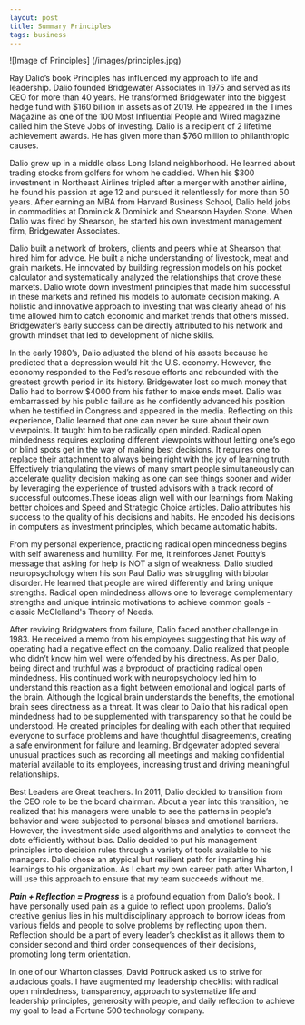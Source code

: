 ```yaml
---
layout: post
title: Summary Principles
tags: business
---
```


![Image of Principles] (/images/principles.jpg)

Ray Dalio’s book Principles has influenced my approach to life and leadership. Dalio founded Bridgewater Associates in 1975 and served as its CEO for more than 40 years. He transformed Bridgewater into the biggest hedge fund with $160 billion in assets as of 2019. He appeared in the Times Magazine as one of the 100 Most Influential People and Wired magazine called him the Steve Jobs of investing. Dalio is a recipient of 2 lifetime achievement awards. He has given more than $760 million to philanthropic causes.

Dalio grew up in a middle class Long Island neighborhood. He learned about trading stocks from golfers for whom he caddied. When his $300 investment in Northeast Airlines tripled after a merger with another airline, he found his passion at age 12 and pursued it relentlessly for more than 50 years. After earning an MBA from Harvard Business School, Dalio held jobs in commodities at Dominick & Dominick and Shearson Hayden Stone. When Dalio was fired by Shearson, he started his own investment management firm, Bridgewater Associates.

Dalio built a network of brokers, clients and peers while at Shearson that hired him for advice. He built a niche understanding of livestock, meat and grain markets. He innovated by building regression models on his pocket calculator and systematically analyzed the relationships that drove these markets. Dalio wrote down investment principles that made him successful in these markets and refined his models to automate decision making. A holistic and innovative approach to investing that was clearly ahead of his time allowed him to catch economic and market trends that others missed. Bridgewater’s early success can be directly attributed to his network and growth mindset that led to development of niche skills.

In the early 1980’s, Dalio adjusted the blend of his assets because he predicted that a depression would hit the U.S. economy. However, the economy responded to the Fed’s rescue efforts and rebounded with the greatest growth period in its history. Bridgewater lost so much money that Dalio had to borrow $4000 from his father to make ends meet. Dalio was embarrassed by his public failure as he confidently advanced his position when he testified in Congress and appeared in the media.
Reflecting on this experience, Dalio learned that one can never be sure about their own viewpoints. It taught him to be radically open minded. Radical open mindedness requires exploring different viewpoints without letting one’s ego or blind spots get in the way of making best decisions. It requires one to replace their attachment to always being right with the joy of learning truth. Effectively triangulating the views of many smart people simultaneously can accelerate quality decision making as one can see things sooner and wider by leveraging the experience of trusted advisors with a track record of successful outcomes.These ideas align well with our learnings from Making better choices and Speed and Strategic Choice articles. Dalio attributes his success to the quality of his decisions and habits. He encoded his decisions in computers as investment principles, which became automatic habits.

From my personal experience, practicing radical open mindedness begins with self awareness and humility. For me, it reinforces Janet Foutty’s message that asking for help is NOT a sign of weakness. Dalio studied neuropsychology when his son Paul Dalio was struggling with bipolar disorder. He learned that people are wired differently and bring unique strengths. Radical open mindedness allows one to leverage complementary strengths and unique intrinsic motivations to achieve common goals - classic McClelland's Theory of Needs.

After reviving Bridgwaters from failure, Dalio faced another challenge in 1983. He received a memo from his employees suggesting that his way of operating had a negative effect on the company. Dalio realized that people who didn’t know him well were offended by his directness. As per Dalio, being direct and truthful was a byproduct of practicing radical open mindedness. His continued work with neuropsychology led him to understand this reaction as a fight between emotional and logical parts of the brain. Although the logical brain understands the benefits, the emotional brain sees directness as a threat. It was clear to Dalio that his radical open mindedness had to be supplemented with transparency so that he could be understood. He created principles for dealing with each other that required everyone to surface problems and have thoughtful disagreements, creating a safe environment for failure and learning. Bridgewater adopted several unusual practices such as recording all meetings and making confidential material available to its employees, increasing trust and driving meaningful relationships.

Best Leaders are Great teachers. In 2011, Dalio decided to transition from the CEO role to be the board chairman. About a year into this transition, he realized that his managers were unable to see the patterns in people’s behavior and were subjected to personal biases and emotional barriers. However, the investment side used algorithms and analytics to connect the dots efficiently without bias. Dalio decided to put his management principles into decision rules through a variety of tools available to his managers. Dalio chose an atypical but resilient path for imparting his learnings to his organization. As I chart my own career path after Wharton, I will use this approach to ensure that my team succeeds without me.

***Pain + Reflection = Progress*** is a profound equation from Dalio’s book. I have personally used pain as a guide to reflect upon problems. Dalio’s creative genius lies in his multidisciplinary approach to borrow ideas from various fields and people to solve problems by reflecting upon them. Reflection should be a part of every leader’s checklist as it allows them to consider second and third order consequences of their decisions, promoting long term orientation.

In one of our Wharton classes, David Pottruck asked us to strive for audacious goals. I have augmented my leadership checklist with radical open mindedness, transparency, approach to systematize life and leadership principles, generosity with people, and daily reflection to achieve my goal to lead a Fortune 500 technology company.

